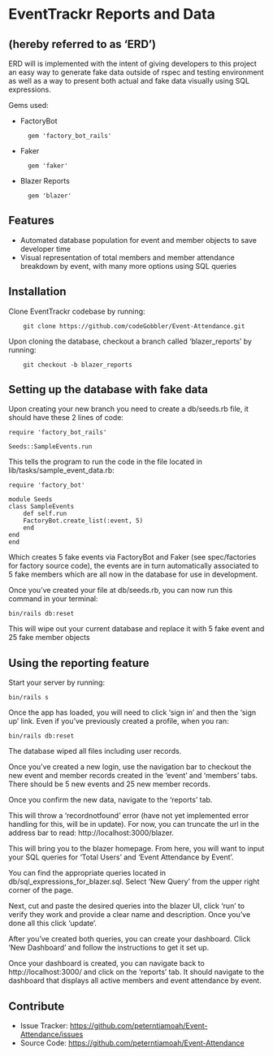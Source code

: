 EventTrackr Reports and Data
============================
(hereby referred to as ‘ERD’)
-----------------------------

ERD will is implemented with the intent of giving developers to this project an easy way to generate fake data outside of rspec and testing environment as well as a way to present both actual and fake data visually using SQL expressions.

Gems used:

- FactoryBot

        gem 'factory_bot_rails'

- Faker

        gem 'faker'

- Blazer Reports

        gem 'blazer'

Features
--------

- Automated database population for event and member objects to save developer time
- Visual representation of total members and member attendance breakdown by event, with many more options using SQL queries

Installation
------------

Clone EventTrackr codebase by running:

    	git clone https://github.com/codeGobbler/Event-Attendance.git

Upon cloning the database, checkout a branch called ‘blazer_reports’ by running:

    	git checkout -b blazer_reports

Setting up the database with fake data
--------------------------------------

Upon creating your new branch you need to create a db/seeds.rb file, it should have these 2 lines of code:

	require 'factory_bot_rails'

    Seeds::SampleEvents.run

This tells the program to run the code in the file located in lib/tasks/sample_event_data.rb:

    require 'factory_bot'

    module Seeds
    class SampleEvents
        def self.run
        FactoryBot.create_list(:event, 5)
        end
    end
    end

Which creates 5 fake events via FactoryBot and Faker (see spec/factories for factory source code), the events are in turn automatically associated to 5 fake members which are all now in the database for use in development.

Once you’ve created your file at db/seeds.rb, you can now run this command in your terminal:

	bin/rails db:reset

This will wipe out your current database and replace it with 5 fake event and 25 fake member objects

Using the reporting feature
---------------------------

Start your server by running:

	bin/rails s

Once the app has loaded, you will need to click ‘sign in’ and then the ‘sign up’ link. Even if you’ve previously created a profile, when you ran:

	bin/rails db:reset

The database wiped all files including user records.

Once you’ve created a new login, use the navigation bar to checkout the new event and member records created in the ‘event’ and ‘members’ tabs. There should be 5 new events and 25 new member records.

Once you confirm the new data, navigate to the ‘reports’ tab.

This will throw a ‘recordnotfound’ error (have not yet implemented error handling for this, will be in update). For now, you can truncate the url in the address bar to read: http://localhost:3000/blazer.

This will bring you to the blazer homepage. From here, you will want to input your SQL queries for ‘Total Users’ and ‘Event Attendance by Event’. 

You can find the appropriate queries located in db/sql_expressions_for_blazer.sql. Select ‘New Query’ from the upper right corner of the page. 

Next, cut and paste the desired queries into the blazer UI, click ‘run’ to verify they work and provide a clear name and description. Once you’ve done all this click ‘update’.

After you’ve created both queries, you can create your dashboard. Click ‘New Dashboard’ and follow the instructions to get it set up.

Once your dashboard is created, you can navigate back to http://localhost:3000/ and click on the ‘reports’ tab. It should navigate to the dashboard that displays all active members and event attendance by event.


Contribute
----------

- Issue Tracker: https://github.com/peterntiamoah/Event-Attendance/issues
- Source Code: https://github.com/peterntiamoah/Event-Attendance
